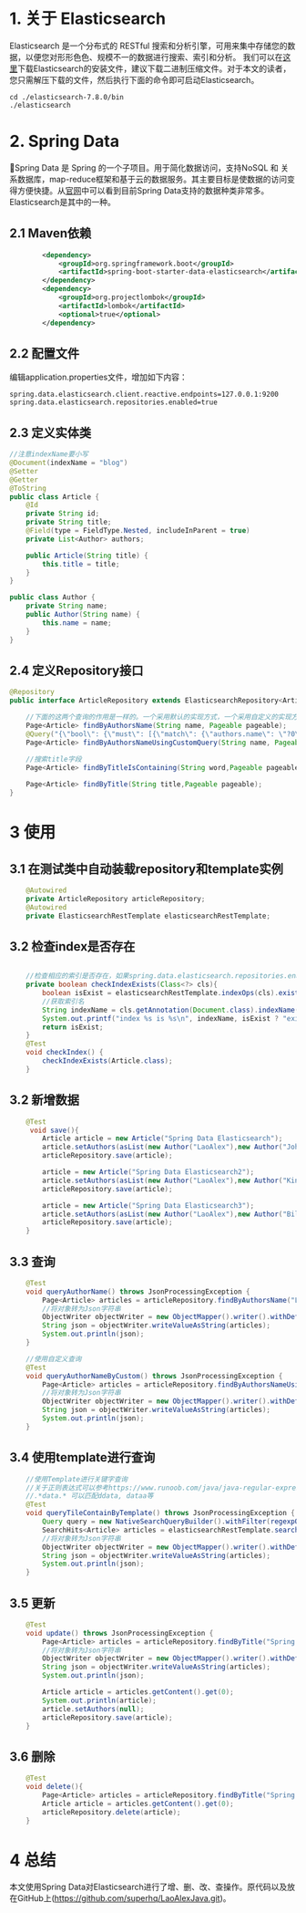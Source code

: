 #  1. 关于 Elasticsearch
Elasticsearch 是一个分布式的 RESTful 搜索和分析引擎，可用来集中存储您的数据，以便您对形形色色、规模不一的数据进行搜索、索引和分析。
我们可以在[这里](https://www.elastic.co/cn/downloads/elasticsearch)下载Elasticsearch的安装文件，建议下载二进制压缩文件。对于本文的读者，您只需解压下载的文件，然后执行下面的命令即可启动Elasticsearch。

```shell
cd ./elasticsearch-7.8.0/bin
./elasticsearch
```



 # 2. Spring Data

Spring Data 是 Spring 的一个子项目。用于简化数据访问，支持NoSQL 和 关系数据库，map-reduce框架和基于云的数据服务。其主要目标是使数据的访问变得方便快捷。从[官网](https://spring.io/projects/spring-data#overview)中可以看到目前Spring Data支持的数据种类非常多。Elasticsearch是其中的一种。

## 2.1 Maven依赖

```xml
        <dependency>
            <groupId>org.springframework.boot</groupId>
            <artifactId>spring-boot-starter-data-elasticsearch</artifactId>
        </dependency>
        <dependency>
            <groupId>org.projectlombok</groupId>
            <artifactId>lombok</artifactId>
            <optional>true</optional>
        </dependency>
```

## 2.2 配置文件

编辑application.properties文件，增加如下内容：

```properties
spring.data.elasticsearch.client.reactive.endpoints=127.0.0.1:9200
spring.data.elasticsearch.repositories.enabled=true
```

## 2.3 定义实体类

```java
//注意indexName要小写
@Document(indexName = "blog")
@Setter
@Getter
@ToString
public class Article {
    @Id
    private String id;
    private String title;
    @Field(type = FieldType.Nested, includeInParent = true)
    private List<Author> authors;

    public Article(String title) {
        this.title = title;
    }
}

public class Author {
    private String name;
    public Author(String name) {
        this.name = name;
    }
}
```

## 2.4 定义Repository接口

```java
@Repository
public interface ArticleRepository extends ElasticsearchRepository<Article,String> {

    //下面的这两个查询的作用是一样的。一个采用默认的实现方式，一个采用自定义的实现方式
    Page<Article> findByAuthorsName(String name, Pageable pageable);
    @Query("{\"bool\": {\"must\": [{\"match\": {\"authors.name\": \"?0\"}}]}}")
    Page<Article> findByAuthorsNameUsingCustomQuery(String name, Pageable pageable);

    //搜索title字段
    Page<Article> findByTitleIsContaining(String word,Pageable pageable);
    
    Page<Article> findByTitle(String title,Pageable pageable);
}
```

# 3 使用

## 3.1 在测试类中自动装载repository和template实例

```java
    @Autowired
    private ArticleRepository articleRepository;
    @Autowired
    private ElasticsearchRestTemplate elasticsearchRestTemplate;
```

## 3.2 检查index是否存在

```java

    //检查相应的索引是否存在，如果spring.data.elasticsearch.repositories.enabled=True,则会自动创建索引
    private boolean checkIndexExists(Class<?> cls){
        boolean isExist = elasticsearchRestTemplate.indexOps(cls).exists();
        //获取索引名
        String indexName = cls.getAnnotation(Document.class).indexName();
        System.out.printf("index %s is %s\n", indexName, isExist ? "exist" : "not exist");
        return isExist;
    }
    @Test
    void checkIndex() {
        checkIndexExists(Article.class);
    }
```

## 3.2 新增数据

```java
    @Test
     void save(){
        Article article = new Article("Spring Data Elasticsearch");
        article.setAuthors(asList(new Author("LaoAlex"),new Author("John")));
        articleRepository.save(article);

        article = new Article("Spring Data Elasticsearch2");
        article.setAuthors(asList(new Author("LaoAlex"),new Author("King")));
        articleRepository.save(article);

        article = new Article("Spring Data Elasticsearch3");
        article.setAuthors(asList(new Author("LaoAlex"),new Author("Bill")));
        articleRepository.save(article);
    }
```

## 3.3 查询

```java
    @Test
    void queryAuthorName() throws JsonProcessingException {
        Page<Article> articles = articleRepository.findByAuthorsName("LaoAlex", PageRequest.of(0,10));
        //将对象转为Json字符串
        ObjectWriter objectWriter = new ObjectMapper().writer().withDefaultPrettyPrinter();
        String json = objectWriter.writeValueAsString(articles);
        System.out.println(json);
    }

    //使用自定义查询
    @Test
    void queryAuthorNameByCustom() throws JsonProcessingException {
        Page<Article> articles = articleRepository.findByAuthorsNameUsingCustomQuery("John",PageRequest.of(0,10));
        //将对象转为Json字符串
        ObjectWriter objectWriter = new ObjectMapper().writer().withDefaultPrettyPrinter();
        String json = objectWriter.writeValueAsString(articles);
        System.out.println(json);
    }

```



## 3.4 使用template进行查询

```java
    //使用Template进行关键字查询
    //关于正则表达式可以参考https://www.runoob.com/java/java-regular-expressions.html
    //.*data.* 可以匹配ddata, dataa等
    @Test
    void queryTileContainByTemplate() throws JsonProcessingException {
        Query query = new NativeSearchQueryBuilder().withFilter(regexpQuery("title",".*elasticsearch2.*")).build();
        SearchHits<Article> articles = elasticsearchRestTemplate.search(query, Article.class, IndexCoordinates.of("blog"));
        //将对象转为Json字符串
        ObjectWriter objectWriter = new ObjectMapper().writer().withDefaultPrettyPrinter();
        String json = objectWriter.writeValueAsString(articles);
        System.out.println(json);
    }
```

## 3.5 更新

```java
    @Test
    void update() throws JsonProcessingException {
        Page<Article> articles = articleRepository.findByTitle("Spring Data Elasticsearch",PageRequest.of(0,10));
        //将对象转为Json字符串
        ObjectWriter objectWriter = new ObjectMapper().writer().withDefaultPrettyPrinter();
        String json = objectWriter.writeValueAsString(articles);
        System.out.println(json);

        Article article = articles.getContent().get(0);
        System.out.println(article);
        article.setAuthors(null);
        articleRepository.save(article);
    }
```

## 3.6 删除

```java
    @Test
    void delete(){
        Page<Article> articles = articleRepository.findByTitle("Spring Data Elasticsearch",PageRequest.of(0,10));
        Article article = articles.getContent().get(0);
        articleRepository.delete(article);
    }
```

# 4 总结

本文使用Spring Data对Elasticsearch进行了增、删、改、查操作。原代码以及放在GitHub上(https://github.com/superhq/LaoAlexJava.git)。